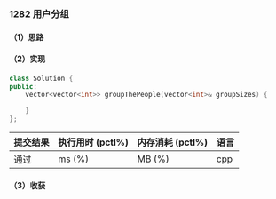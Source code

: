 ### 1282 用户分组

#### （1）思路

#### （2）实现

```cpp
class Solution {
public:
    vector<vector<int>> groupThePeople(vector<int>& groupSizes) {

    }
};
```

| 提交结果 | 执行用时 (pctl%) | 内存消耗 (pctl%) | 语言 |
|:---------|:-----------------|:-----------------|:-----|
| 通过     |  ms (%)   |  MB (%)  | cpp  |

#### （3）收获
